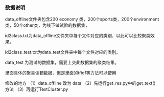 ﻿###   数据说明

data_offline文件夹包含200 economy 类，200个sports类，200个environment类，50个other类，为线下做试验的数据集，

id2class.txt为data_offline文件夹中每个文件对应的类别，以此可以比较聚类效果。

id2class_test.txt为data_test文件夹中每个文件对应的类别。

data_test 为测试的数据集，需要上交此数据集的聚类结果。

里面具体的聚类读错数据，但是里面的tfidf等方法可以使用

修改的地方
（1）data_offline 改为 data
（2）先运行get_res.py中的get_text()方法
（3）再运行TextCluster.py

